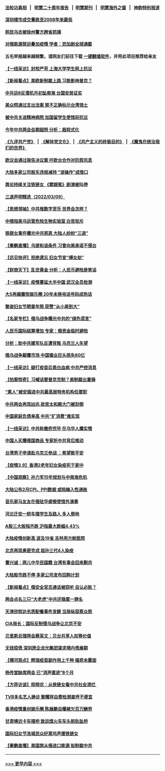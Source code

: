 #### [法轮功真相](https://github.com/gfw-breaker/truth/blob/master/README.md?t=0) &nbsp;&nbsp;|&nbsp;&nbsp; [明慧二十周年报告](https://github.com/gfw-breaker/mh-reports/blob/master/README.md?t=0) &nbsp;&nbsp;|&nbsp;&nbsp;[明慧期刊](https://github.com/gfw-breaker/mh-qikan) &nbsp;&nbsp;|&nbsp;&nbsp; [明慧海外之窗](https://github.com/gfw-breaker/mh-news/blob/master/README.md?t=0) &nbsp;&nbsp;|&nbsp;&nbsp; [神韵特别报道](https://github.com/gfw-breaker/mh-news/blob/master/shenyun.md?t=0)
#### [深圳楼市成交量跌至2008年来最低](../pages/nsc413/n13635209.md?t=03101751) 
#### [网民乌衣被徐州警方跨省抓捕](../pages/nsc413/n13635948.md?t=03101751) 
#### [对俄能源禁运叠加疫情 学者：恐加剧全球通膨](../pages/nsc413/n13635972.md?t=03101751) 
#### 五毛举报越来越频繁，请网友们前往下载 [一键翻墙软件](https://github.com/gfw-breaker/ssr-accounts)，并将此项目推荐给亲友
#### [【一线采访】封校严苛 上海大学学生网上抗议](../pages/nsc413/n13635812.md?t=03101751) 
#### [【新闻看点】美欧新制裁上路 习能影响普京？](../pages/nsc413/n13634545.md?t=03101751) 
#### [中共运8反潜机月初坠南海 台国安局证实](../pages/nsc413/n13635332.md?t=03101751) 
#### [美众院通过支出法案 禁不正确标示台湾领土](../pages/nsc413/n13635722.md?t=03101751) 
#### [被中共关进精神病院 加国留学生使馆前抗议](../pages/nsc413/n13634820.md?t=03101751) 
#### [今年中共两会会期超短 分析：趋程式化](../pages/nsc413/n13635234.md?t=03101751) 
#### [《九评共产党》](https://github.com/begood0513/9ping.md/blob/master/README.md) &nbsp;|&nbsp; [《解体党文化》](../../../../jtdwh.md/blob/master/README.md)  &nbsp;|&nbsp; [《共产主义的终极目的》](../../../../gczydzjmd.md/blob/master/README.md) &nbsp;|&nbsp; [《魔鬼在统治我们的世界》](../../../../mgztzwmdsj.md/blob/master/README.md) 
#### [欧议会通过报告决议案 吁欧台合作对抗假讯息](../pages/nsc413/n13635172.md?t=03101751) 
#### [大陆多家公司股东违规减持 “误操作”成借口](../pages/nsc413/n13634945.md?t=03101751) 
#### [舆论持续关注铁链女 《窦娥冤》剧演被叫停](../pages/nsc413/n13634699.md?t=03101751) 
#### [三退声明精选（2022/03/09）](../pages/nsc413/n13635186.md?t=03101751) 
#### [【思想领袖】中共推数字货币 世界会怎样？](../pages/nsc413/n13616721.md?t=03101751) 
#### [中俄指美乌运营危险生物实验室 白宫驳斥](../pages/nsc413/n13634556.md?t=03101751) 
#### [铁链女事件曝光中共邪恶 大陆人纷纷“三退”](../pages/nsc413/n13630512.md?t=03101751) 
#### [【秦鹏直播】乌提和谈条件 习曾向美承诺不侵台](../pages/nsc413/n13634768.md?t=03101751) 
#### [【远见快评】拒绝遗忘 妇女节变“缚女劫”](../pages/nsc413/n13634763.md?t=03101751) 
#### [【财商天下】乱世黄金 分析：人民币避险是笑话](../pages/nsc413/n13634317.md?t=03101751) 
#### [【一线采访】疫情蔓延大半中国 武汉全员检测](../pages/nsc413/n13633959.md?t=03101751) 
#### [大S再婚震惊娱乐圈 20年未换电话号码成热话](../pages/nsc413/n13634546.md?t=03101751) 
#### [黎姿妇女节晒童年照 获赞“从小美到大”](../pages/nsc413/n13634382.md?t=03101751) 
#### [【名家专栏】俄乌战争曝光中共的“绿色谎言”](../pages/nsc413/n13633651.md?t=03101751) 
#### [人民币国际结算增加 专家：俄资金临时避险](../pages/nsc413/n13634676.md?t=03101751) 
#### [分析：助中共建军队反遭背叛 乌克兰人失望](../pages/nsc413/n13634391.md?t=03101751) 
#### [俄乌战争颠覆市场 中国镍业巨头损失80亿](../pages/nsc413/n13634310.md?t=03101751) 
#### [【一线采访】疑打疫苗后患白血病 中共严控消息](../pages/nsc413/n13631361.md?t=03101751) 
#### [【拍案惊奇】习喊话要普京克制？美制裁出重锤](../pages/nsc413/n13633724.md?t=03101751) 
#### [“素人”被安插进中共最高层特务机构任要职](../pages/nsc413/n13634243.md?t=03101751) 
#### [中共两会再现凶兆 故宫太和殿大门被刮倒](../pages/nsc413/n13634177.md?t=03101751) 
#### [中国家庭负债率高 中共“扩消费”难实现](../pages/nsc413/n13634124.md?t=03101751) 
#### [【一线采访】中共称撤侨完毕 在乌华人爆实情](../pages/nsc413/n13633359.md?t=03101751) 
#### [中国人买爆俄国商品 专家析中共背后推动](../pages/nsc413/n13634066.md?t=03101751) 
#### [台湾男子申请赴乌克兰参战 ：希望能平安](../pages/nsc413/n13629986.md?t=03101751) 
#### [【疫情3.9】香港2老年妇女染疫死于家中](../pages/nsc413/n13633176.md?t=03101751) 
#### [【中国观察】孙力军15年规划与中南海危机](../pages/nsc413/n13633057.md?t=03101751) 
#### [大陆公布2月CPI、PPI数据 或陷输入性通胀](../pages/nsc413/n13633282.md?t=03101751) 
#### [音乐家马友友在俄驻华盛顿使馆外演奏](../pages/nsc413/n13633317.md?t=03101751) 
#### [河北迁安一轿车撞学生及路人 多人倒地](../pages/nsc413/n13633251.md?t=03101751) 
#### [A股三大股指齐跌 沪指最大跌幅4.43%](../pages/nsc413/n13633016.md?t=03101751) 
#### [大陆疫情创新高 波及19省 吉林用方舱医院](../pages/nsc413/n13633055.md?t=03101751) 
#### [北京再现奥密克戎 祖孙三代4人染疫](../pages/nsc413/n13632938.md?t=03101751) 
#### [曹兴诚：两儿中华民国籍 台湾有事会回来剿共](../pages/nsc413/n13632059.md?t=03101751) 
#### [大陆股市跌不停 多家公司发布回购计划](../pages/nsc413/n13632351.md?t=03101751) 
#### [【新闻看点】俄安全官员通话被窃听 自认必败？](../pages/nsc413/n13631558.md?t=03101751) 
#### [两会点名三只“大老虎”中共还隐匿一罪名](../pages/nsc413/n13632585.md?t=03101751) 
#### [天津欣程达劣质配餐事件发酵 当局纵容惹众怒](../pages/nsc413/n13631056.md?t=03101751) 
#### [CIA局长：国际反制侵乌战争让北京不安](../pages/nsc413/n13631281.md?t=03101751) 
#### [贝里斯总理拜会蔡英文：贝台共享人权等价值](../pages/nsc413/n13632259.md?t=03101751) 
#### [无钱偿债 深圳房企龙光集团谋求境内债展期](../pages/nsc413/n13631769.md?t=03101751) 
#### [【横河观点】辉瑞疫苗副作用上千种 福奇未露面](../pages/nsc413/n13631620.md?t=03101751) 
#### [杨传堂缺席两会 已“消声匿迹”8个月](../pages/nsc413/n13632042.md?t=03101751) 
#### [【方菲访谈】程晓农：从铁链女看中共社会溃烂 ](../pages/nsc413/n13630916.md?t=03101751) 
#### [TVB多名艺人确诊 黎耀祥自费检测直呼不便宜](../pages/nsc413/n13631569.md?t=03101751) 
#### [香港疫情重创娱乐圈 陈展鹏自曝被欠百万酬劳](../pages/nsc413/n13631454.md?t=03101751) 
#### [甘肃靖远卡车撞桥 致运煤火车车头脱轨坠桥](../pages/nsc413/n13631919.md?t=03101751) 
#### [国际妇女节洛城民众好莱坞声援铁链女](../pages/nsc413/n13631896.md?t=03101751) 
#### [【秦鹏直播】美国禁从俄进口能源 拟制裁中共](../pages/nsc413/n13631595.md?t=03101751) 

----
#### [ >>> 更早内容 <<< ](../indexes/nsc413-earlier.md)
